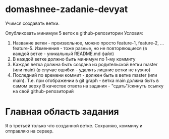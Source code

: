 # domashnee-zadanie-devyat

Учимся создавать ветки.

Опубликовать минимум 5 веток в github-репозитории
Условия:

1. Название ветки - произвольное, можно просто feature-1, feature-2, ... feature-5. Изменения - тоже разные, но не повторяющиеся (в каждой ветке - уникальный README.md файл)
2. В каждой ветке должно быть минимум по 1-му коммиту
3. Каждая ветка должна быть создана из родительской ветки master (или main) (в случае ошибки - удалять лишние ветки не нужно)
4. Последний по времени коммит - должен быть в ветке master (или main). Т.е. при отображении в git graph - ветка main должна быть в самом верху
   В качестве ответа на задания - "сдать"/скинуть ссылку на свой github-репозиторий

# Главная область задания

Я в третьей только что созданной ветке. Сохраняю, коммичу и отправляю на сервер.
